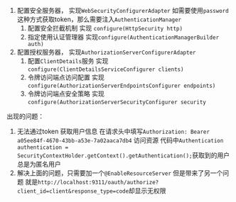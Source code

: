 

1. 配置安全服务器， 实现`WebSecurityConfigurerAdapter`
    如需要使用`password`这种方式获取token，那么需要注入`AuthenticationManager`
    1. 配置安全拦截机制 实现 `configure(HttpSecurity http)`
    2. 指定使用认证管理器 实现`configure(AuthenticationManagerBuilder auth)`
2. 配置授权服务器， 实现`AuthorizationServerConfigurerAdapter` 
    1. 配置`ClientDetails`服务  实现 `configure(ClientDetailsServiceConfigurer clients)`
    2. 令牌访问端点访问配置 实现 `configure(AuthorizationServerEndpointsConfigurer endpoints)`
    3. 令牌访问端点安全策略 实现 `configure(AuthorizationServerSecurityConfigurer security`
    
    
    
    
    
出现的问题：
1. 无法通过token 获取用户信息
    在请求头中填写`Authorization: Bearer a05ee84f-4670-43bb-a53e-7a02aaca7db4` 访问资源
    代码中`Authentication authentication = SecurityContextHolder.getContext().getAuthentication();`获取到的用户总是为匿名用户   
2. 解决上面的问题，只需要加一个`@EnableResourceServer` 但是带来了另一个问题 
    就是`http://localhost:9311/oauth/authorize?client_id=client&response_type=code`却显示无权限
 